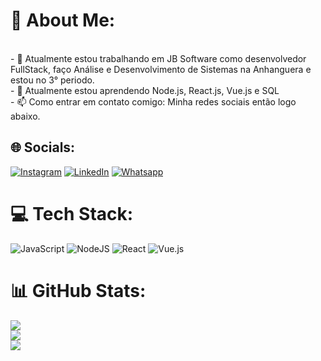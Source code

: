 # 💫 About Me:
<br>- 🔭 Atualmente estou trabalhando em JB Software como desenvolvedor FullStack, faço Análise e Desenvolvimento de Sistemas na Anhanguera e estou no 3° periodo.<br>- 🌱 Atualmente estou aprendendo Node.js, React.js, Vue.js e SQL<br>- 📫 Como entrar em contato comigo: Minha redes sociais então logo abaixo.

## 🌐 Socials:
[![Instagram](https://img.shields.io/badge/Instagram-%23E4405F.svg?style=for-the-badge&logo=Instagram&logoColor=white)](https://www.instagram.com/dioneprey/) [![LinkedIn](https://img.shields.io/badge/linkedin-%230077B5.svg?style=for-the-badge&logo=linkedin&logoColor=white)](https://www.linkedin.com/in/dionatan-gon%C3%A7alves-0b1aba219/) [![Whatsapp](https://img.shields.io/badge/WhatsApp-25D366?style=for-the-badge&logo=whatsapp&logoColor=white)](https://api.whatsapp.com/send?1=pt_BR&phone=5533999322516)

# 💻 Tech Stack:
![JavaScript](https://img.shields.io/badge/javascript-%23323330.svg?style=for-the-badge&logo=javascript&logoColor=%23F7DF1E) 
![NodeJS](https://img.shields.io/badge/node.js-6DA55F?style=for-the-badge&logo=node.js&logoColor=white) 
![React](https://img.shields.io/badge/react-%2320232a.svg?style=for-the-badge&logo=react&logoColor=%2361DAFB) 
![Vue.js](https://img.shields.io/badge/vuejs-%2335495e.svg?style=for-the-badge&logo=vuedotjs&logoColor=%234FC08D)

# 📊 GitHub Stats:
![](https://github-readme-stats.vercel.app/api?username=Dioneprey&theme=dark&hide_border=false&include_all_commits=true&count_private=true)<br/>
![](https://github-readme-streak-stats.herokuapp.com/?user=Dioneprey&theme=dark&hide_border=false)<br/>
![](https://github-readme-stats.vercel.app/api/top-langs/?username=Dioneprey&theme=dark&hide_border=false&include_all_commits=true&count_private=true&layout=compact)
